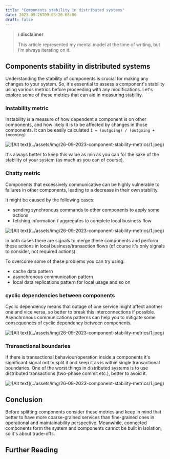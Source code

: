 ```yaml
---
title: "Components stability in distributed systems"
date: 2023-09-26T09:03:20-08:00
draft: false
---
```


> **ℹ️ disclaimer**
>
> This article represented my mental model at the time of writing, but I’m always iterating on it.

## Components stability in distributed systems

Understanding the stability of components is crucial for making any changes to your system. 
So, it's essential to assess a component's stability using various metrics before proceeding with any modifications. 
Let's explore some of these metrics that can aid in measuring stability.

### Instability metric

Instability is a measure of how dependent a component is on other components, and how likely it is to be affected by changes in those components.
It can be easily calculated `I = (outgoing) / (outgoing + incoming)`

![!\[Alt text\](../assets/img/26-09-2023-component-stability-metrics/1.jpeg)](/7/1.jpg)

It's always better to keep this value as min as you can for the sake of the stability of your system (as much as you can of course).

### Chatty metric

Components that excessively communicative can be highly vulnerable to failures in other components, leading to a decrease in their own stability.

It might be caused by the following cases:

- sending synchronous commands to other components to apply some actions
- fetching information / aggregates to complete local business flow

![!\[Alt text\](../assets/img/26-09-2023-component-stability-metrics/1.jpeg)](/7/2.jpg)

In both cases there are signals to merge these components and perform these actions in local business/transaction flows (of course it's only signals to consider, not required actions).

To overcome some of these problems you can try using: 
- cache data pattern
- asynchronous communication pattern
- local data replications pattern for local usage and so on

### cyclic dependencies between components

Cyclic dependency means that outage of one service might affect another one and vice versa, so better to break this interconnections if possible.
Asynchronous communications patterns can help you to mitigate some consequences of cyclic dependency between components.  

![!\[Alt text\](../assets/img/26-09-2023-component-stability-metrics/1.jpeg)](/7/3.jpg)

### Transactional boundaries

If there is transactional behaviour/operation inside a components it's significant signal not to split it and keep it as is within single transactional boundaries.
One of the worst things in distributed systems is to use distributed transactions (two-phase commit etc.), better to avoid it.

![!\[Alt text\](../assets/img/26-09-2023-component-stability-metrics/1.jpeg)](/7/4.jpg)

## Conclusion

Before splitting components consider these metrics and keep in mind that better to have more coarse-grained services than fine-grained ones in operational and maintainability perspective.
Meanwhile, connected components form the system and components cannot be built in isolation, so it's about trade-offs.

## Further Reading
